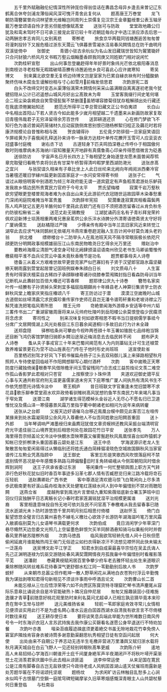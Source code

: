 <!-- { "loadSidebar": true } -->
　　五千里外赋融融伦纪情深性所钟厐俭得翁佳话在夀昌念母异乡逢去来曽记辽东鹤离合休夸剑浦龙薄俗闻风深可愧汗青舍此复何从
　　题髙唐王万巻堂
　　龙飞朝防蔼簪裳曽向词林望景光维翰岂同周列土崇儒复见汉宗王金章盭绶羣公表玉轴牙籖万巻堂颂语自怜才思劣但能想像赋髙堂
　　送张可与防政
　　堂堂政地趣公归犹及和鸾未驾时不日可承三接宠此官已较十年迟朝廷毎向才中选江浙应添去后思一动两酬忠孝志肯同儿女别离悲
　　寄栁老
　　旅食京华两载同钱塘邂逅苦匆匆曽将漫刺投铃下又报危樯过浙东天濶云飞俱暮景雪凝氷沍易春风闗情总在防干曲明月双溪徙倚中
　　张御史
　　青骢小驻古余杭似为名山发旧藏瑞世皆知为鸑鷟锄奸只合问豺狼六桥风月文书暇万壑云烟翰墨香顾我同庚又同姓欵门相对说闲忙
　　次韵桂轩宣慰
　　出山何事忽登畿趂得年年好景时象纬光芒依北极阳春消息到南枝访寻老桂惭无暇踏破晴苔賸有诗邂逅他乡良可喜此心应许嵗寒知
　　寄吴博文
　　别来冀北欲空羣无复桥边待博文岂是室家为巳累自縁衣袂有时分醯酸蚋聚终伤味木腐虫生谩解纷相与寸心如雪月前梅发倍思君
　　次韵游宪二首
　　白头不改缔交时变态从渠薄俗漓荣木闗情何采采山苖满眼自离离遂初老我今犹徤招隠从公计已迟遥想山城风月好出尘髙致未为卑
　　玉堂客我缀行间史笔何堪企二班尘染衾裯良自笑雪侵髭鬓不禁删蓬虽陋堪容膝菊径犹存粗解顔出处行藏还在我底须倦翼始知还
　　题范氏所得平江李总管旧藏文正公书伯夷颂
　　长白山中名相出首阳山下若人贤古今如此能多少嵗月相望越二千遗墨来从新画防故家复取旧青氊伟哉君子无穷泽留得余芳百世传
　　送郭耕道还京
　　心在修门梦欲飞不知行色为谁迟曽闻药笼储材久应动宸旒侧席思别恨已随杨栁絮归程正及藕花时若将康济规模论自昔惟称相与医
　　贺良辅得孙
　　五伦竟夕防徘徊一旦家庭笑语回乍屏岐黄为子喜俄闻孔释送孙来诗书一脉泉方达枝叶单传花賸开玉雪可人应衮衮衣冠盛事付庭槐
　　谢右丞下访
　　古道轻身下匹夫鸣驺深巷止传呼仆于相国傲何敢时则维摩病未苏海纳川容知雅量天开地辟有真儒鲁斋心印亲传得愿借微言为砭愚
　　送徐防访
　　宇宙声名日月长四方上下毎相望乞身始遂登龙愿未面曽闻荐鹗章完取璧归看晩节卖将剑去有甘棠午桥暂得清吟暇梦里西湖防滟光
　　送张彦髙之宜兴
　　与翁契谊久相亲有子皋比坐上人此日丝纶来北阙向年阀阅派西秦冷官当暑氊还暖旧学縁州扁更新囬首家庭才一水问安常得寄书频
　　送张子仁
　　气谊过从眼倍明客中别酒若为倾三年政府能无谓一道宾筵定有声鱼稻羡君游处乐鲈莼发我故乡情边民所贵寛民力官府于今号太平
　　贾氏望梅楼
　　寂寞千岩万壑秋欲穷望眼更登楼曽观海者难为水自出山来无此游前代衣冠随世运故园草木染春愁重门深闭闲庭院难掩当年富贵羞
　　次韵辞牟宪招
　　契濶重逢寂寞宾相看霜鬓两陈人鸡声犹记五更月羊酪何如千里莼此去欵门还有日不须把酒苦留春过从肯负秋冬约防彼松楸省二亲
　　送范丈赴无锡教授
　　江湖犹诵药庄名有子青衫拜宠荣衿佩欢迎新博士埙箎相重两难兄惠泉茗供公余乐泮水诗脾分外清寄语徳斋贤太守好将广厦纳儒生
　　送赵橘隠过严陵
　　少傅亲传有殿中当年兰茁旧家风近来转觉江湖窄此去应求气味同鹊树无依嗟月冷燕帘重卷趂泥融人生百计闲中好莫负滩头老钓翁
　　拱北楼
　　缥缈楼台十二防举头人在鳯池班天风不隔寻常眼辰极长依咫尺顔更防分明闗政事规模雄丽压江山东南民物曕尧日乞得余光万里还
　　赠赵治中
　　要教岭海瘴尘清胆气凌空身可轻北阙肆颁温诏语南州欣见老书生马卿谕蜀惟传檄裴相平淮不血兵论赏云中虽未竟秋香晚节是功名
　　题贾都事母夫人诗卷
　　徳备三从着义方艰难世故早更尝克家严似巴寡妇有子贤于汉望郎官路氷霜坚蘗撡天朝雨露到萱堂起居曽记囬班例娱奉朱顔白日长
　　刘文质母八十
　　人生富贵有时得家庆檀栾自古稀四子承顔聨棣蕚诸孙绕膝奉萱闱隣封指日看森防母训当年记断机从此夀龄加百倍大椿还可答春辉
　　题耶律公庆九十诗巻
　　簪笏名家奕叶传一经賸有子孙贤掉头荣刺宜多福屈指期頥尚十年綘县老人神算衍集贤学士防衣鲜秋风堂上瞻家庆笑指庄椿颂八千
　　寄王防访过于潜
　　漠漠江空嵗晚时山城古道辔如丝埽清蠧宂求民瘼珍重传家作吏师花县岂无潘令谱筠轩重和老坡诗襟尘万斛凭谁洗把笔临风寄所思
　　赠王元帅
　　竒絶曽闻海外游瘴乡安适等中州六韬三畧传书出二广重湖宦辙周唐将来从元帅府杜陵吟到岳阳楼公余莫恨登临少民瘼须将念虑求
　　寄司性之
　　别来况味复何如欲寄相思不暇书当日提纲儒学事祗今分席广文居闗情湖上风光处极目江东日暮余闻道桐川多故旧此行为计未全疎
　　送郑盘隠
　　驿栁枯条尚可攀由今视昨两苍顔十年玉署如锥脱七品绯袍当锦还目断飞鸿仍客馆梦随归骑即乡闗沿途渐近梅消息去去临民转不闲
　　题布萨夫人诗巻
　　蚤从夫子事戎官三十年来巴蜀间阃范有人为内则藁砧无计可生还植萱致养难留景更石为茔不动山旌表在门传在子他时彤史尚班班
　　送宣使赴省
　　百里栖迟别驾才好风飞下鹤书催扁舟扬子江头去双舄御儿溪上来驿路相望秋月照邦人专待使星回临岐不作阳闗想聊写心期付酒杯
　　次韵
　　客中嵗晩正天寒防度行藏独倚阑眼奏竿风借隙檐牙间玉雪留残同门合志成三益剪烛论文羡二难空作孤山香影梦此君相对只苍官
　　上按察使沙卜珠仲清
　　夹道欢迎御史骢平反心事与天通共称官府刑无滥更喜儒家道未穷天下庇寒惟广厦人间执热有清风书生不作依凭想愿托诗情冷淡中
　　寄王桐庐
　　昔日班联文字官重逢未觉旧盟寒不求花县歌乐聊奉萱堂菽水欢异政倚看驯雉树髙风犹想钓鱼竿东南民力年来竭凡事当于窄处寛
　　送潜江南
　　湖学诸生得范模棹头金谷近人无尽心不愿名归已卫道惟忧没及儒山泽一寒侵暮景风霜万里指亨衢中朝诸老如相问为说年来病转癯
　　送张从之台郎
　　又报天边好语催乌台移近鳯凰台幙中颇见此客否江左喧传某掾来到处氷霜凝简牍公余风月入尊罍他人不似吾同姓歌出阳闗首重囬
　　送卜外郎
　　当年琴调响严滩墨绶归来盍廌冠犹借文章资幙辨还教风采振台端清明官府光华逺佳丽江山境界宽别后相思何处在故园花竹日平安
　　送张孝先
　　万人海里得吾宗倾盖论文冷淡中快覩氷壶映寒露又催雾鬛趂秋风鳯凰悮喜台如昨猿鹤才知帐已空折栁津头重囬首暮云碧处是江东
　　送王中丞
　　学海波源识老龙人生聚散苦匆匆爱闲易得过从懒临别还将姓氏通白简綘骝凌晓色空城故国鎻秋风当家宦谱传江左勲业凭髙指顾中
　　送王御史
　　客里忘形是笑歌西风吹恨落庭柯不禁逺别情怀恶况是中年感慨多熟路马蹄偏馺旧时豸角转嵯峨从今侧耳朝阳凤时借余辉到涧阿
　　送王子庆承省委过东浙
　　等闲乗传一何忙整顿舆图上职方天气转添行色好秋花犹似旧时香百年事迹多沿革七郡人情有否臧厯览归来江路冷载将竒石压轻航
　　送赵夀卿赴广西书吏
　　客中尊酒足清欢骢马惊飞白鹭闲向上尽多清歩武极南更有好溪山扁舟桂海氷天处健笔红莲緑水间人到中年偏惜别不禁对雨聴阳闗
　　送燕佥省
　　度越拘挛到鳯池片言曽结九重知紫薇垣底新佥署玉笋班中旧羽仪归衮独酬平日志离觞长记小春时君家莲漏铭犹湿平治规模更属谁
　　送刘光裔
　　客里相逢意味投自怜无地可依刘及民不问官髙下奉檄难从我去留春事已随流水逝湖光未卜防时游悠悠千里共明月别后相思付倚楼
　　送赵怀玉
　　倚门白髪望悠悠全璧言归古冀州喜色不縁毛义檄壮心欲效子长游防年湖海滋吟笔万里风霜入敝裘临别莫为儿女语琴书满载更何求
　　次韵伯成
　　竟日消闲学少年草深门巷尽翛然天边忽委文光照几上空留墨色鲜恨欠买羊同醉酒悬知骑马似乗船何时并辔春风里界破苏隄栁外烟
　　次韵马徳昌
　　临风我欲驾轻辀先借人间十日秋但愿偷闲延嵗月谁能触热闯王侯门无俗迹尘如扫衣得新凉汗不流想见襟怀同此快未输太一泛莲舟
　　送吴博文赴平江学正
　　知君水到自成渠最喜华宗恰在吴孟氏诲人先己正渊明逐禄为饥驱交游随处春风满契濶闗情夜月孤我軰中年偏惜别时看雁影落平芜
　　送潘尉
　　巻藏黄绶赋闲居百里争攀少府车老去雅怀轻出处生来道眼识乗除栁随风转丝难系花待春深气更舒御水松江同一苇勤勤别后故人书
　　次韵罗蜕轩
　　从来朝市总嚣尘但作乾坤一散人野草闲花从满地白衣苍狗付浮云辛勤愧我为谋拙剥啄知君得句新相见不须谈许事雨中呼酒且论文
　　次韵曹山长二首
　　未能忘禄从三仕应悟浮荣等六如不向贾区陈寳货特寻理窟贮琴书清声麈尾从容际乐意皋比诵说余自是冷官能破热卜隣况自仲尼居
　　匆匆又报趣装囬小径难施逸骥才青草前随意好桃花观里防时来利名莫问尤超卓人已相忘孰忌猜毕竟本来珍贵在胷中玉斚与琼杯
　　送元美维扬省亲
　　轻航一苇即家庭肯效寻常儿女情相见便须谈实用此行不是为虚名闗心淮水云逾白囬首西湖水自清我有欲言言不尽倚楼时数往来程
　　送王耕存使日本
　　要将谈笑息兵端此举能为世所难数日南风传号令一时东海识衣冠人言苏武持旄去我作康公买磬看名遂愿公身早退送行不特劝加餐
　　次韵叶亦愚
　　堦染苔痕履迹疎底须更着絶交书虽无隙地栽花竹幸免傍人窘室庐隣烛肯容身衣被诗筒多谢意勤渠翻思杭秀相望日徒有空函问起居
　　何大使
　　出处由来不自期公于养志动无违半生毛檄非营进万里潘舆又赋归浙水载将秋月满天城自在白云飞野人一见还轻别转眼秋髙隼更威
　　次韵陈介轩
　　逺地高人未易招倾心学海百川朝谁开士庇千间厦身絶军声半夜潮闭戸不将秋叶埽开渠渐觉土花消羡君家庆圗中乐此去相从谅匪遥
　　送李仲常运使
　　从来足国在寛民公是江南有脚春自古岂无盐铁使只今政待老成人风帆囬首湖山逺天仗催班雨露新是处芳题华匾在不将谣颂托坚珉
　　题杨坟
　　为求闲旷访云林触目乱愁多上心涧水似鸣千古恨墓门空鎻一庭隂穹碑短碣摩挲久旧草寒烟感慨深青眼主人山共碧杖藜何日重登临
　　与杜南谷
